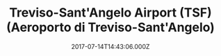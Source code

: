---
date: 2017-07-14T14:43:06.000Z
title: Treviso-Sant'Angelo Airport (TSF) (Aeroporto di Treviso-Sant'Angelo)
latitude: 45.654818095424304
longitude: 12.204523086547852
category: checkin
---